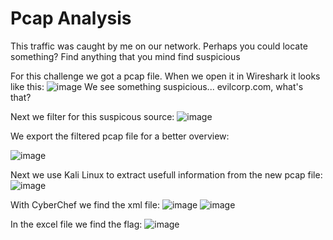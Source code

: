 # Pcap Analysis

This traffic was caught by me on our network. Perhaps you could locate something?
Find anything that you mind find suspicious

For this challenge we got a pcap file.
When we open it in Wireshark it looks like this:
![image](https://github.com/CTF-Citadel/challenges/assets/113849651/a96d864c-4397-41e5-9806-148513a531af)
We see something suspicious... evilcorp.com, what's that?

Next we filter for this suspicous source:
![image](https://github.com/CTF-Citadel/challenges/assets/113849651/054782c6-9d06-4c2f-9115-083eb1826739)

We export the filtered pcap file for a better overview:

![image](https://github.com/CTF-Citadel/challenges/assets/113849651/4fae5684-4cd0-44a5-8e74-66c5625d0962)

Next we use Kali Linux to extract usefull information from the new pcap file:
![image](https://github.com/CTF-Citadel/challenges/assets/113849651/616fd7bc-46d4-4a40-9e34-cb022f3bb27d)

With CyberChef we find the xml file:
![image](https://github.com/CTF-Citadel/challenges/assets/113849651/34089662-73b2-43ba-966e-03f78b039cb0)
![image](https://github.com/CTF-Citadel/challenges/assets/113849651/7adf3f8f-488f-419d-ab26-e7df3a8967b4)

In the excel file we find the flag:
![image](https://github.com/CTF-Citadel/challenges/assets/113849651/a24fde01-273d-4087-b64e-4693f2e5dd81)
